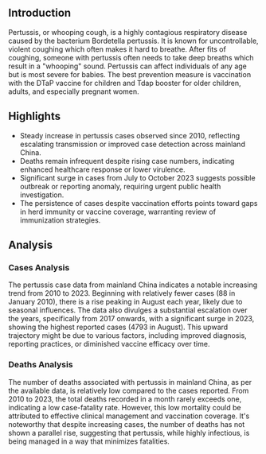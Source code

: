 
## Introduction

Pertussis, or whooping cough, is a highly contagious respiratory disease caused by the bacterium Bordetella pertussis. It is known for uncontrollable, violent coughing which often makes it hard to breathe. After fits of coughing, someone with pertussis often needs to take deep breaths which result in a "whooping" sound. Pertussis can affect individuals of any age but is most severe for babies. The best prevention measure is vaccination with the DTaP vaccine for children and Tdap booster for older children, adults, and especially pregnant women.

## Highlights

- Steady increase in pertussis cases observed since 2010, reflecting escalating transmission or improved case detection across mainland China. <br/>
- Deaths remain infrequent despite rising case numbers, indicating enhanced healthcare response or lower virulence. <br/>
- Significant surge in cases from July to October 2023 suggests possible outbreak or reporting anomaly, requiring urgent public health investigation. <br/>
- The persistence of cases despite vaccination efforts points toward gaps in herd immunity or vaccine coverage, warranting review of immunization strategies. <br/>

## Analysis

### Cases Analysis
The pertussis case data from mainland China indicates a notable increasing trend from 2010 to 2023. Beginning with relatively fewer cases (88 in January 2010), there is a rise peaking in August each year, likely due to seasonal influences. The data also divulges a substantial escalation over the years, specifically from 2017 onwards, with a significant surge in 2023, showing the highest reported cases (4793 in August). This upward trajectory might be due to various factors, including improved diagnosis, reporting practices, or diminished vaccine efficacy over time.

### Deaths Analysis
The number of deaths associated with pertussis in mainland China, as per the available data, is relatively low compared to the cases reported. From 2010 to 2023, the total deaths recorded in a month rarely exceeds one, indicating a low case-fatality rate. However, this low mortality could be attributed to effective clinical management and vaccination coverage. It's noteworthy that despite increasing cases, the number of deaths has not shown a parallel rise, suggesting that pertussis, while highly infectious, is being managed in a way that minimizes fatalities.
